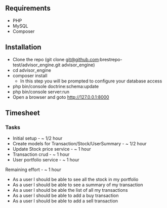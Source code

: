 ## Requirements

- PHP
- MySQL
- Composer

## Installation

- Clone the repo (git clone git@github.com:brestrepo-test/advisor_engine.git advisor_engine)
- cd advisor_engine
- composer install
    - In this step you will be prompted to configure your database access
- php bin/console doctrine:schema:update
- php bin/console server:run
- Open a browser and goto http://127.0.0.1:8000

## Timesheet

### Tasks

- Initial setup - ~ 1/2 hour
- Create models for Transaction/Stock/UserSummary - ~ 1/2 hour
- Update Stock price service - ~ 1 hour
- Transaction crud - ~ 1 hour
- User portfolio service - ~ 1 hour

Remaining effort - ~ 1 hour
- As a user I should be able to see all the stock in my portfolio
- As a user I should be able to see a summary of my transaction
- As a user I should be able the list of all my transactions
- As a user I should be able to add a buy transaction
- As a user I should be able to add a sell transaction